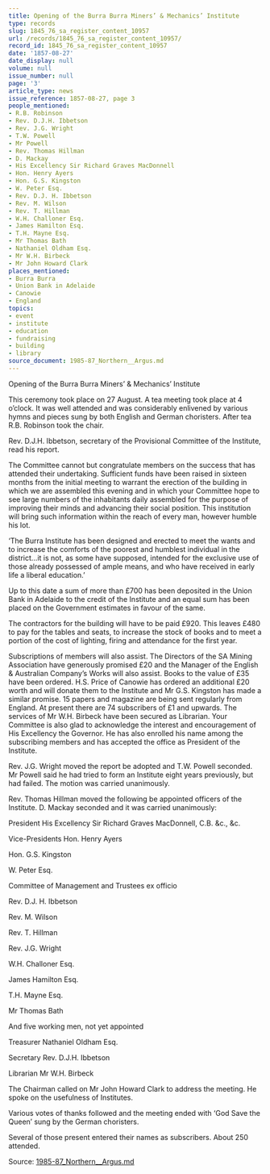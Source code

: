 ```yaml
---
title: Opening of the Burra Burra Miners’ & Mechanics’ Institute
type: records
slug: 1845_76_sa_register_content_10957
url: /records/1845_76_sa_register_content_10957/
record_id: 1845_76_sa_register_content_10957
date: '1857-08-27'
date_display: null
volume: null
issue_number: null
page: '3'
article_type: news
issue_reference: 1857-08-27, page 3
people_mentioned:
- R.B. Robinson
- Rev. D.J.H. Ibbetson
- Rev. J.G. Wright
- T.W. Powell
- Mr Powell
- Rev. Thomas Hillman
- D. Mackay
- His Excellency Sir Richard Graves MacDonnell
- Hon. Henry Ayers
- Hon. G.S. Kingston
- W. Peter Esq.
- Rev. D.J. H. Ibbetson
- Rev. M. Wilson
- Rev. T. Hillman
- W.H. Challoner Esq.
- James Hamilton Esq.
- T.H. Mayne Esq.
- Mr Thomas Bath
- Nathaniel Oldham Esq.
- Mr W.H. Birbeck
- Mr John Howard Clark
places_mentioned:
- Burra Burra
- Union Bank in Adelaide
- Canowie
- England
topics:
- event
- institute
- education
- fundraising
- building
- library
source_document: 1985-87_Northern__Argus.md
---
```


Opening of the Burra Burra Miners’ & Mechanics’ Institute

This ceremony took place on 27 August.  A tea meeting took place at 4 o’clock.  It was well attended and was considerably enlivened by various hymns and pieces sung by both English and German choristers.  After tea R.B. Robinson took the chair.

Rev. D.J.H. Ibbetson, secretary of the Provisional Committee of the Institute, read his report.

The Committee cannot but congratulate members on the success that has attended their undertaking.  Sufficient funds have been raised in sixteen months from the initial meeting to warrant the erection of the building in which we are assembled this evening and in which your Committee hope to see large numbers of the inhabitants daily assembled for the purpose of improving their minds and advancing their social position.  This institution will bring such information within the reach of every man, however humble his lot.

‘The Burra Institute has been designed and erected to meet the wants and to increase the comforts of the poorest and humblest individual in the district…it is not, as some have supposed, intended for the exclusive use of those already possessed of ample means, and who have received in early life a liberal education.’

Up to this date a sum of more than £700 has been deposited in the Union Bank in Adelaide to the credit of the Institute and an equal sum has been placed on the Government estimates in favour of the same.

The contractors for the building will have to be paid £920.  This leaves £480 to pay for the tables and seats, to increase the stock of books and to meet a portion of the cost of lighting, firing and attendance for the first year.

Subscriptions of members will also assist.  The Directors of the SA Mining Association have generously promised £20 and the Manager of the English & Australian Company’s Works will also assist.  Books to the value of £35 have been ordered.  H.S. Price of Canowie has ordered an additional £20 worth and will donate them to the Institute and Mr G.S. Kingston has made a similar promise.  15 papers and magazine are being sent regularly from England.  At present there are 74 subscribers of £1 and upwards.  The services of Mr W.H. Birbeck have been secured as Librarian.  Your Committee is also glad to acknowledge the interest and encouragement of His Excellency the Governor.   He has also enrolled his name among the subscribing members and has accepted the office as President of the Institute.

Rev. J.G. Wright moved the report be adopted and T.W. Powell seconded.  Mr Powell said he had tried to form an Institute eight years previously, but had failed.  The motion was carried unanimously.

Rev. Thomas Hillman moved the following be appointed officers of the Institute.  D. Mackay seconded and it was carried unanimously:

President	His Excellency Sir Richard Graves MacDonnell, C.B. &c., &c.

Vice-Presidents	Hon. Henry Ayers

Hon. G.S. Kingston

W. Peter Esq.

Committee of Management and Trustees ex officio

Rev. D.J. H. Ibbetson

Rev. M. Wilson

Rev. T. Hillman

Rev. J.G. Wright

W.H. Challoner Esq.

James Hamilton Esq.

T.H. Mayne Esq.

Mr Thomas Bath

And five working men, not yet appointed

Treasurer	Nathaniel Oldham Esq.

Secretary	Rev. D.J.H. Ibbetson

Librarian	Mr W.H. Birbeck

The Chairman called on Mr John Howard Clark to address the meeting.  He spoke on the usefulness of Institutes.

Various votes of thanks followed and the meeting ended with ‘God Save the Queen’ sung by the German choristers.

Several of those present entered their names as subscribers.  About 250 attended.

Source: [1985-87_Northern__Argus.md](/downloads/markdown/1985-87_Northern__Argus.md)
